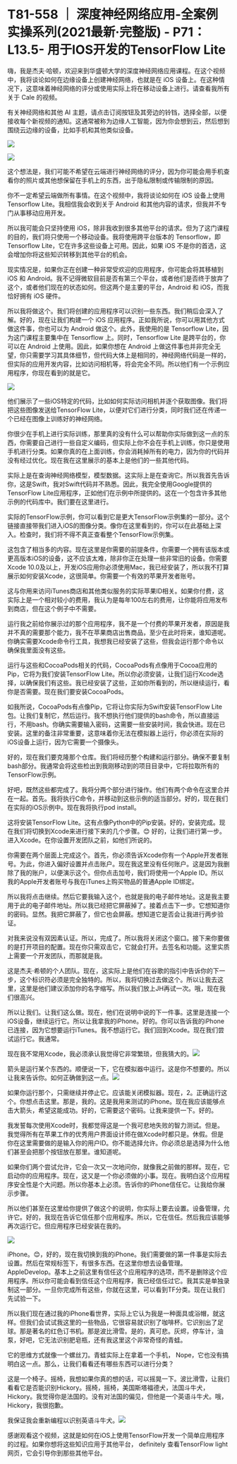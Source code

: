 # T81-558 ｜ 深度神经网络应用-全案例实操系列(2021最新·完整版) - P71：L13.5- 用于IOS开发的TensorFlow Lite 

嗨，我是杰夫·哈顿，欢迎来到华盛顿大学的深度神经网络应用课程。在这个视频中，我将谈论如何在边缘设备上创建神经网络，也就是在 iOS 设备上。在这种情况下，这意味着神经网络的评分或使用实际上将在移动设备上进行。请查看我所有关于 Cale 的视频。

有关神经网络和其他 AI 主题，请点击订阅按钮及其旁边的铃铛，选择全部，以便接收每个新视频的通知。这通常被称为边缘人工智能，因为你会想到云，然后想到围绕云边缘的设备，比如手机和其他类似设备。

![](img/ef211a78c07de32ed9aca9413edc49db_1.png)

![](img/ef211a78c07de32ed9aca9413edc49db_2.png)

这个想法是，我们可能不希望在云端进行神经网络的评分，因为你可能会用手机查看你的照片或其他想保留在手机上的东西，出于隐私限制或传输限制的原因。

你不一定希望云端做所有事情。在这个视频中，我将谈论如何在 iOS 设备上使用 Tensorflow Lite。我相信我会收到关于 Android 和其他内容的请求，但我并不专门从事移动应用开发。

所以我可能会只坚持使用 iOS，除非我收到很多其他平台的请求。但为了这门课程的目的，我们将只使用一个移动设备。我将使用跨平台版本的 Tensorflow，即 Tensorflow Lite，它在许多这些设备上可用。因此，如果 iOS 不是你的首选，这会增加你将这些知识转移到其他平台的机会。

现实情况是，如果你正在创建一种非常受欢迎的应用程序，你可能会将其移植到 iOS 和 Android。我不记得微软目前是否有第三个平台，或者他们是否终于放弃了这个，或者他们现在的状态如何。但这两个是主要的平台，Android 和 iOS，而我恰好拥有 iOS 硬件。

所以我将做这个。我们将创建的应用程序可以识别一些东西。我们稍后会深入了解。好的，现在让我们构建一个 iOS 应用程序。正如我所说，你可以用其他方式做这件事，你也可以为 Android 做这个。此外，我使用的是 Tensorflow Lite，因为这门课程主要集中在 Tensorflow 上。同时，Tensorflow Lite 是跨平台的，你可以在 Android 上使用。因此，如果你想在 Android 上做这件事也并非完全无望，你只需要学习其具体细节，但代码大体上是相同的，神经网络代码是一样的，但实际的应用开发内容，比如访问相机等，将会完全不同。所以他们有一个示例应用程序，你现在看到的就是它。

![](img/ef211a78c07de32ed9aca9413edc49db_4.png)

他们展示了一些iOS特定的代码，比如如何实际访问相机并逐个获取图像。我们将把这些图像发送给TensorFlow Lite，以便对它们进行分类，同时我们还在传递一个已经在图像上训练好的神经网络。

你很少在手机上进行实际训练，那里真的没有什么可以帮助你实际做到这一点的东西，你需要自己进行一些自定义编码，但实际上你不会在手机上训练，你只是使用手机进行分类。如果你真的在上面训练，你会消耗掉所有的电力，因为你的代码并没有经过优化。现在我在这里展示的基本上是他们的一些其他代码。

实际上是在查询神经网络模型，模型数据。这实际上是在查询它。所以我首先告诉你，这是Swift，我对Swift代码并不熟悉。因此，我完全使用Google提供的TensorFlow Lite应用程序，正如他们在示例中所提供的。这在一个包含许多其他示例的代码库中。我们要在这里进行。

实际的TensorFlow示例，你可以看到它是更大TensorFlow示例集的一部分。这个链接直接带我们进入iOS的图像分类。像你在这里看到的，你可以在此基础上深入。检查时，我们将不得不真正查看整个TensorFlow示例集。

这包含了相当多的内容。现在这里是你需要的前提条件，你需要一个拥有该版本或更高版本iOS的设备，这不应该太难，除非你正在处理一些非常旧的设备。你需要Xcode 10.0及以上，开发iOS应用你必须使用Mac，我已经安装了，所以我不打算展示如何安装Xcode，这很简单。你需要一个有效的苹果开发者账号。

这与你用来访问iTunes商店和其他类似服务的实际苹果ID相关。如果你付费，这实际上是一个相对较小的费用，我认为是每年100左右的费用，让你能将应用发布到商店，但在这个例子中不需要。

运行我之前给你展示过的那个应用程序，我不是一个付费的苹果开发者，原因是我并不真的需要那个能力，我不在苹果商店出售商品，至少在此时将来，谁知道呢。你确实需要Xcode命令行工具，我想我已经安装了这些，但我会运行那个命令以确保我里面没有这些。

运行与这些和CocoaPods相关的代码，CocoaPods有点像用于Cocoa应用的Pip，它将为我们安装TensorFlow Lite。所以你必须安装，让我们运行Xcode选择，以确保我们有这些。我已经安装了这些，正如你所看到的，所以继续运行，看你是否需要。现在我们要安装CocoaPods。

如我所说，CocoaPods有点像Pip，它将让你实际为Swift安装TensorFlow Lite包。让我们复制它，然后运行。我不想执行他们提供的bash命令，所以直接运行，不用bash。你确实需要输入密码，这需要一些安装时间，我会快进。现在已安装。这里的备注非常重要，这意味着你无法在模拟器上运行，你必须在实际的iOS设备上运行，因为它需要一个摄像头。

好的，现在我们要克隆那个仓库。我们将经历整个构建和运行部分。确保不要复制bash部分。我通常会将这些检出到我刚移动到的项目目录中，它将拉取所有的TensorFlow示例。

好吧，既然这些都完成了。我将分两个部分进行操作。他们有两个命令在这里合并在一起。首先。我将执行C命令，并移动到这些示例的适当部分。好的，现在我们在实际的iOS示例中。现在我将执行pod install。

这将安装TensorFlow Lite。这有点像Python中的Pip安装。好的，安装完成。现在我们将切换到Xcode来进行接下来的几个步骤。😊 好的，让我们进行第一步。进入Xcode。在你设置开发团队之前，如他们所说的。

你需要在两个层面上完成这个。首先，你必须告诉Xcode你有一个Apple开发者账号。为此，你进入偏好设置并点击账户。现在我这里没有任何账户。这是因为我删除了我的账户，以便演示这个。但你点击加号，我们将使用一个Apple ID。所以我的Apple开发者账号与我在iTunes上购买物品的普通Apple ID绑定。

所以我将点击继续。然后它要我输入这个，也就是我的电子邮件地址。这是我主要用于此的电子邮件地址。所以我已经把它屏蔽掉了。接着点击下一步。它想知道你的密码。显然。我把它屏蔽了，但它也会屏蔽。想知道它是否会让我进行两步验证。

对我来说没有双因素认证。所以，完成了。所以我将关闭这个窗口。接下来你要做的是打开项目的配置。现在你只需双击它，它就会打开。去签名和功能。这里实质上需要一个开发团队，而那就是我。

这是杰夫·希顿的个人团队。现在，这实际上是他们在谷歌的指引中告诉你的下一步，这个标识符必须是完全独特的。所以，我将切换过去做这个。所以让我去这里，这里是他们建议添加你的名字缩写。所以我们放上JH再试一次。哦，现在我们很高兴。

所以让我们。让我们这么做。现在，他们在说明中说的下一件事。这里是连接一个iOS设备，继续运行它。所以让我拿我的iPhone。好的。你可以告诉我的iPhone已连接，因为它想要运行iTunes。我不想运行它。我们回到Xcode。现在我们尝试运行它。我通常。

现在我不常用Xcode，我必须承认我觉得它非常繁琐，但我猜大的。![](img/ef211a78c07de32ed9aca9413edc49db_6.png)

箭头是运行某个东西的。顺便说一下，它在模拟器中运行。这是你不想要的。所以让我来告诉你。如何正确做到这一点。![](img/ef211a78c07de32ed9aca9413edc49db_8.png)

如果你运行那个，只需继续并停止它。应该能关闭模拟器。现在，2。正确运行这个。你想点击这里。那是，我的。这是我用来测试的iPhone。现在我应该能够点击大箭头，希望这能成功。好的，它需要这个密码。让我来提供一下。好的。

我发誓每次使用Xcode时，我都觉得这是一个我可悲地失败的智力测试。但是。我觉得所有在苹果工作的优秀用户界面设计师在做Xcode时都只是。休假。但是你在这里需要做的是输入你的用户ID。你不能选择允许。你必须总是选择为什么他们甚至会把那个按钮放在那里。谁知道呢。

如果你们两个尝试允许，它会一次又一次地问你，就像我之前做的那样。现在，它启动你的应用程序。现在，这又是一个你必须做的小事。现在。我明白这个应用程序安全性是个大问题。所以你基本上必须。告诉你的iPhone信任它。让我给你展示步骤。

所以他们甚至在这里给你提供了做这个的说明，你实际上要去设置。设备管理，允许它。好的，我现在告诉它信任那个应用程序。所以，它在信任。然后我应该能够再次运行它。但应用程序已经安装在我的。

![](img/ef211a78c07de32ed9aca9413edc49db_10.png)

iPhone。😊，好的，现在我切换到我的iPhone。我们需要做的第一件事是实际去设置。然后在常规标签下，有很多东西。在这里你想去设备管理。AppleDevelop。基本上之前这里有信任这个应用程序的选项，而不是删除这个应用程序。所以你可能会看到信任这个应用程序，我已经信任过它。我其实是单独录制这一部分。一旦你完成所有这些，你就在这里，可以看到TF分类。现在让我们先试验一下。

所以我们现在通过我的iPhone看世界，实际上它认为我是一种面具或浴帽，就这样。但我们会试试我这里的一些物品，它很容易就识别了咖啡杯。它识别出了足球。那是著名的红色订书机。那是波比滑雪。是的，真可悲。灰烬，停车计，油泵，好吧，它无法识别肥皂瓶，还有我这里这个非常奇怪的青蛙。

它的思维方式就像一个螺丝刀。青蛙实际上在拿着一个手机， Nope，它也没有搞明白这一点。那么，让我们看看还有哪些东西可以进行分类？

这是一个椅子。摇椅，我想如果你真的想的话，可以摇晃一下。波比滑雪，让我们看看它是否能识别Hickory。摇椅，摇椅，美国斯塔福德犬，法国斗牛犬，Hickory。我觉得你是法国的。没有对法国的偏见，但他是一个英语斗牛犬。哦，Hickory，我很抱歉。

我保证我会重新编程以识别英语斗牛犬。![](img/ef211a78c07de32ed9aca9413edc49db_12.png)

感谢观看这个视频，这就是如何在iOS上使用TensorFlow开发一个简单应用程序的过程。如果你想将这些知识应用于其他平台， definitely 查看TensorFlow light网页，它会引导你到那些其他平台。
